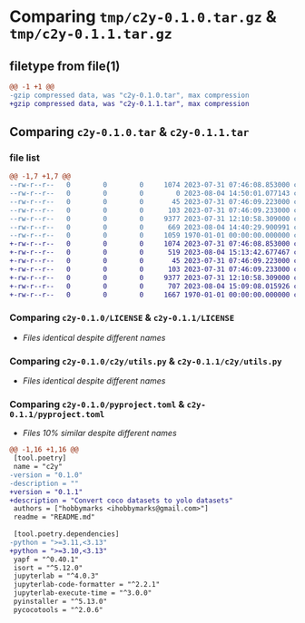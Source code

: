 # Comparing `tmp/c2y-0.1.0.tar.gz` & `tmp/c2y-0.1.1.tar.gz`

## filetype from file(1)

```diff
@@ -1 +1 @@
-gzip compressed data, was "c2y-0.1.0.tar", max compression
+gzip compressed data, was "c2y-0.1.1.tar", max compression
```

## Comparing `c2y-0.1.0.tar` & `c2y-0.1.1.tar`

### file list

```diff
@@ -1,7 +1,7 @@
--rw-r--r--   0        0        0     1074 2023-07-31 07:46:08.853000 c2y-0.1.0/LICENSE
--rw-r--r--   0        0        0        0 2023-08-04 14:50:01.077143 c2y-0.1.0/README.md
--rw-r--r--   0        0        0       45 2023-07-31 07:46:09.223000 c2y-0.1.0/c2y/__init__.py
--rw-r--r--   0        0        0      103 2023-07-31 07:46:09.233000 c2y-0.1.0/c2y/__main__.py
--rw-r--r--   0        0        0     9377 2023-07-31 12:10:58.309000 c2y-0.1.0/c2y/utils.py
--rw-r--r--   0        0        0      669 2023-08-04 14:40:29.900991 c2y-0.1.0/pyproject.toml
--rw-r--r--   0        0        0     1059 1970-01-01 00:00:00.000000 c2y-0.1.0/PKG-INFO
+-rw-r--r--   0        0        0     1074 2023-07-31 07:46:08.853000 c2y-0.1.1/LICENSE
+-rw-r--r--   0        0        0      519 2023-08-04 15:13:42.677467 c2y-0.1.1/README.md
+-rw-r--r--   0        0        0       45 2023-07-31 07:46:09.223000 c2y-0.1.1/c2y/__init__.py
+-rw-r--r--   0        0        0      103 2023-07-31 07:46:09.233000 c2y-0.1.1/c2y/__main__.py
+-rw-r--r--   0        0        0     9377 2023-07-31 12:10:58.309000 c2y-0.1.1/c2y/utils.py
+-rw-r--r--   0        0        0      707 2023-08-04 15:09:08.015926 c2y-0.1.1/pyproject.toml
+-rw-r--r--   0        0        0     1667 1970-01-01 00:00:00.000000 c2y-0.1.1/PKG-INFO
```

### Comparing `c2y-0.1.0/LICENSE` & `c2y-0.1.1/LICENSE`

 * *Files identical despite different names*

### Comparing `c2y-0.1.0/c2y/utils.py` & `c2y-0.1.1/c2y/utils.py`

 * *Files identical despite different names*

### Comparing `c2y-0.1.0/pyproject.toml` & `c2y-0.1.1/pyproject.toml`

 * *Files 10% similar despite different names*

```diff
@@ -1,16 +1,16 @@
 [tool.poetry]
 name = "c2y"
-version = "0.1.0"
-description = ""
+version = "0.1.1"
+description = "Convert coco datasets to yolo datasets"
 authors = ["hobbymarks <ihobbymarks@gmail.com>"]
 readme = "README.md"
 
 [tool.poetry.dependencies]
-python = ">=3.11,<3.13"
+python = ">=3.10,<3.13"
 yapf = "^0.40.1"
 isort = "^5.12.0"
 jupyterlab = "^4.0.3"
 jupyterlab-code-formatter = "^2.2.1"
 jupyterlab-execute-time = "^3.0.0"
 pyinstaller = "^5.13.0"
 pycocotools = "^2.0.6"
```

